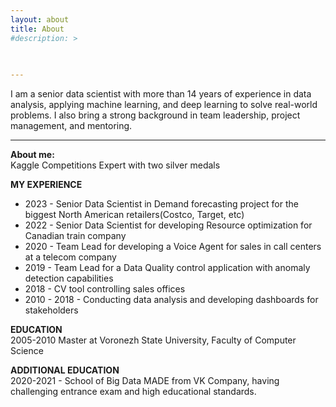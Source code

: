 ```yaml
---
layout: about
title: About
#description: > 
  
  

---
```


<!--author-->

I am a senior data scientist with more than 14 years of experience 
in data analysis, applying machine learning, and deep learning to solve real-world problems.
I also bring a strong background in team leadership, project management, and mentoring.

---
**About me:**     
Kaggle Competitions Expert with two silver medals  
    
**MY EXPERIENCE**  
- 2023 - Senior Data Scientist in Demand forecasting project for the biggest North American retailers(Costco, Target, etc)
- 2022 - Senior Data Scientist for developing Resource optimization for Canadian train company
- 2020 - Team Lead for developing a Voice Agent for sales in call centers at a telecom company
- 2019 - Team Lead for a Data Quality control application with anomaly detection capabilities
- 2018 - CV tool controlling sales offices
- 2010 - 2018 - Conducting data analysis and developing dashboards for stakeholders

**EDUCATION**  
2005-2010 Master at Voronezh State University, Faculty of Computer Science


**ADDITIONAL EDUCATION**   
2020-2021 - School of Big Data MADE from VK Company, having challenging entrance exam and high educational standards.
